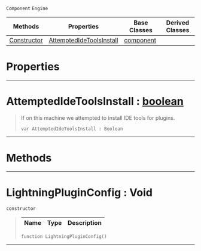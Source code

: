  `Component` `Engine`



|Methods|Properties|Base Classes|Derived Classes|
|---|---|---|---|
|[ Constructor](https://github.com/dragonCASTjosh/PlasmaDocs/blob/master/code_reference/class_reference/lightningpluginconfig.markdown#lightningpluginconfig-void)|[ AttemptedIdeToolsInstall](https://github.com/dragonCASTjosh/PlasmaDocs/blob/master/code_reference/class_reference/lightningpluginconfig.markdown#attemptedidetoolsinstall)|[component](https://github.com/dragonCASTjosh/PlasmaDocs/blob/master/code_reference/class_reference/component.markdown)| |


 #  Properties


---  
 #  AttemptedIdeToolsInstall : [boolean](https://github.com/dragonCASTjosh/PlasmaDocs/blob/master/code_reference/lightning_base_types/boolean.markdown)

> If on this machine we attempted to install IDE tools for plugins.
> ``` lang=cpp, name=Lightning
> var AttemptedIdeToolsInstall : Boolean


---  
 #  Methods


---  
 #  LightningPluginConfig : Void

 `constructor`

> 
> |Name|Type|Description|
> |---|---|---|
> ``` lang=cpp, name=Lightning
> function LightningPluginConfig()
> ``` 


---  
 

 